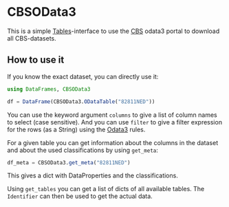 CBSOData3
=========

This is a simple [Tables](https://github.com/JuliaData/Tables.jl)-interface to use the [CBS](https://opendata.cbs.nl/statline/portal.html?_la=nl&_catalog=CBS) odata3 portal to download all CBS-datasets.

How to use it
-------------

If you know the exact dataset, you can directly use it:
```julia
using DataFrames, CBSOData3

df = DataFrame(CBSOData3.ODataTable("82811NED"))
```

You can use the keyword argument `columns` to give a list of column names to select (case sensitive). And you can use `filter` to give a filter expression for the rows (as a String) using the [Odata3](https://www.odata.org/documentation/odata-version-3-0/) rules.

For a given table you can get information about the columns in the dataset and about the used classifications by using `get_meta`:
```julia
df_meta = CBSOData3.get_meta("82811NED")
```
This gives a dict with DataProperties and the classifications.

Using `get_tables` you can get a list of dicts of all available tables. The `Identifier` can then be used to get the actual data.

